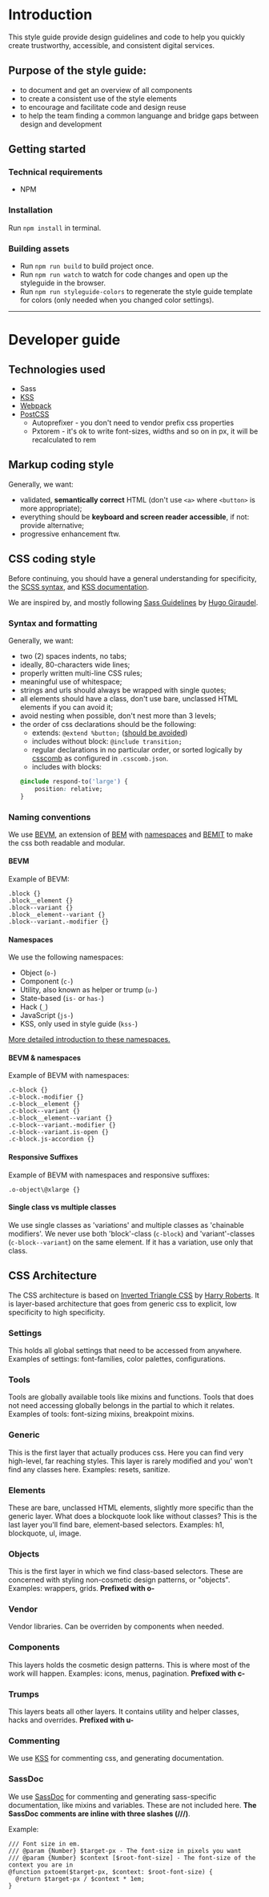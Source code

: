 # Introduction

This style guide provide design guidelines and code to help you quickly create trustworthy, accessible, and consistent digital services.

## Purpose of the style guide:
* to document and get an overview of all components
* to create a consistent use of the style elements
* to encourage and facilitate code and design reuse
* to help the team finding a common languange and bridge gaps between design and development

## Getting started

### Technical requirements
* NPM

### Installation
Run `npm install` in terminal.

### Building assets
* Run `npm run build` to build project once.
* Run `npm run watch` to watch for code changes and open up the styleguide in the browser.
* Run `npm run styleguide-colors` to regenerate the style guide template for colors (only needed when you changed color settings).

---

# Developer guide

## Technologies used
* Sass
* [KSS](https://github.com/kneath/kss)
* [Webpack](https://webpack.js.org/)
* [PostCSS](http://postcss.org/)
    * Autoprefixer - you don't need to vendor prefix css properties
    * Pxtorem - it's ok to write font-sizes, widths and so on in px, it will be recalculated to rem

## Markup coding style

Generally, we want:

* validated, **semantically correct** HTML (don't use `<a>` where `<button>` is more appropriate);
* everything should be **keyboard and screen reader accessible**, if not: provide alternative;
* progressive enhancement ftw.

## CSS coding style
Before continuing, you should have a general understanding for specificity, the [SCSS syntax](http://sass-lang.com/), and [KSS documentation](https://github.com/kneath/kss).

We are inspired by, and mostly following [Sass Guidelines](http://sass-guidelin.es/) by [Hugo Giraudel](http://hugogiraudel.com/).

### Syntax and formatting

Generally, we want:

* two (2) spaces indents, no tabs;
* ideally, 80-characters wide lines;
* properly written multi-line CSS rules;
* meaningful use of whitespace;
* strings and urls should always be wrapped with single quotes;
* all elements should have a class, don't use bare, unclassed HTML elements if you can avoid it;
* avoid nesting when possible, don't nest more than 3 levels;
* the order of css declarations should be the following:
    * extends: `@extend %button;` ([should be avoided](https://csswizardry.com/2016/02/mixins-better-for-performance/))
    * includes without block: `@include transition;`
    * regular declarations in no particular order, or sorted logically by [csscomb](http://csscomb.com/) as configured in `.csscomb.json`.
    * includes with blocks:
    ```css
    @include respond-to('large') {
        position: relative;
    }
    ```

### Naming conventions
We use [BEVM](http://webuild.envato.com/blog/chainable-bem-modifiers/), an extension of [BEM](http://csswizardry.com/2013/01/mindbemding-getting-your-head-round-bem-syntax/) with [namespaces](http://csswizardry.com/2015/03/more-transparent-ui-code-with-namespaces/) and [BEMIT](http://csswizardry.com/2015/08/bemit-taking-the-bem-naming-convention-a-step-further/) to make the css both readable and modular.

#### BEVM
Example of BEVM:

    .block {}
    .block__element {}
    .block--variant {}
    .block__element--variant {}
    .block--variant.-modifier {}

#### Namespaces
We use the following namespaces:

* Object (`o-`)
* Component (`c-`)
* Utility, also known as helper or trump (`u-`)
* State-based (`is-` or `has-`)
* Hack (`_`)
* JavaScript (`js-`)
* KSS, only used in style guide (`kss-`)

[More detailed introduction to these namespaces.](http://csswizardry.com/2015/03/more-transparent-ui-code-with-namespaces/#the-namespaces)

#### BEVM & namespaces
Example of BEVM with namespaces:

    .c-block {}
    .c-block.-modifier {}
    .c-block__element {}
    .c-block--variant {}
    .c-block__element--variant {}
    .c-block--variant.-modifier {}
    .c-block--variant.is-open {}
    .c-block.js-accordion {}

#### Responsive Suffixes
Example of BEVM with namespaces and responsive suffixes:

    .o-object\@xlarge {}

#### Single class vs multiple classes
We use single classes as 'variations' and multiple classes as 'chainable modifiers'. We never use both 'block'-class (`c-block`) and 'variant'-classes (`c-block--variant`) on the same element. If it has a variation, use only that class.

## CSS Architecture
The CSS architecture is based on [Inverted Triangle CSS](http://www.creativebloq.com/web-design/manage-large-scale-web-projects-new-css-architecture-itcss-41514731)
by [Harry Roberts](https://twitter.com/csswizardry/).
It is layer-based architecture that goes from generic css to explicit,
low specificity to high specificity.

### Settings
This holds all global settings that need to be accessed from anywhere.
Examples of settings: font-families, color palettes, configurations.

### Tools
Tools are globally available tools like mixins and functions.
Tools that does not need accessing globally belongs in
the partial to which it relates.
Examples of tools: font-sizing mixins, breakpoint mixins.

### Generic
This is the first layer that actually produces css.
Here you can find very high-level, far reaching styles.
This layer is rarely modified and you' won't find any classes here.
Examples: resets, sanitize.

### Elements
These are bare, unclassed HTML elements,
slightly more specific than the generic layer.
What does a blockquote look like without classes?
This is the last layer you'll find bare, element-based selectors.
Examples: h1, blockquote, ul, image.

### Objects
This is the first layer in which we find class-based selectors.
These are concerned with styling non-cosmetic design patterns, or "objects".
Examples: wrappers, grids.
**Prefixed with o-**

### Vendor
Vendor libraries.
Can be overriden by components when needed.

### Components
This layers holds the cosmetic design patterns. This is where most of the
work will happen.
Examples: icons, menus, pagination.
**Prefixed with c-**

### Trumps
This layers beats all other layers.
It contains utility and helper classes, hacks and overrides.
**Prefixed with u-**

### Commenting
We use [KSS](https://github.com/kneath/kss) for commenting css, and generating documentation.

### SassDoc
We use [SassDoc](http://sassdoc.com/) for commenting and generating sass-specific documentation, like mixins and variables. These are not included here. **The SassDoc comments are inline with three slashes (///)**.

Example:

    /// Font size in em.
    /// @param {Number} $target-px - The font-size in pixels you want
    /// @param {Number} $context [$root-font-size] - The font-size of the context you are in
    @function pxtoem($target-px, $context: $root-font-size) {
      @return $target-px / $context * 1em;
    }
